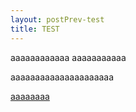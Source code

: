 ```yaml
---
layout: postPrev-test
title: TEST
---
```


aaaaaaaaaaaa
aaaaaaaaaaa

aaaaaaaaaaaaaaaaaaaaa

[aaaaaaaa](aaaaaaaaaaaa)